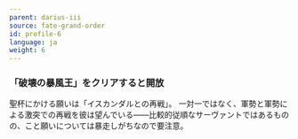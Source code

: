 ```yaml
---
parent: darius-iii
source: fate-grand-order
id: profile-6
language: ja
weight: 6
---
```


### 「破壊の暴風王」をクリアすると開放

聖杯にかける願いは「イスカンダルとの再戦」。
一対一ではなく、軍勢と軍勢による激突での再戦を彼は望んでいる――比較的従順なサーヴァントではあるものの、こと願いについては暴走しがちなので要注意。
